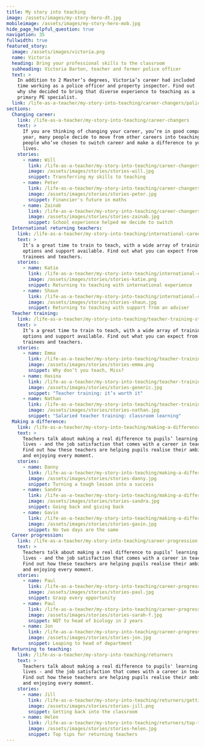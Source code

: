 ```yaml
---
title: My story into teaching
image: /assets/images/my-story-hero-dt.jpg
mobileimage: /assets/images/my-story-hero-mob.jpg
hide_page_helpful_question: true
navigation: 35
fullwidth: true
featured_story:
  image: /assets/images/victoria.png
  name: Victoria
  heading: Bring your professional skills to the classroom
  subheading: Victoria Barton, teacher and former police officer
  text: >
    In addition to 2 Master’s degrees, Victoria’s career had included
    time working as a police officer and property inspector. Find out
    why she decided to bring that diverse experience to teaching as a
    primary PE specialist.
  link: /life-as-a-teacher/my-story-into-teaching/career-changers/police-officer-to-pe-teacher
sections:
  Changing career:
    link: /life-as-a-teacher/my-story-into-teaching/career-changers
    text: >
      If you are thinking of changing your career, you’re in good company. Every
      year, many people decide to move from other careers into teaching. You can see
      people who’ve chosen to switch career and make a difference to young people’s
      lives.
    stories:
      - name: Will
        link: /life-as-a-teacher/my-story-into-teaching/career-changers/transferring-my-skills-to-teaching
        image: /assets/images/stories/stories-will.jpg
        snippet: Transferring my skills to teaching
      - name: Peter
        link: /life-as-a-teacher/my-story-into-teaching/career-changers/financiers-future-in-maths
        image: /assets/images/stories/stories-peter.jpg
        snippet: Financier's future in maths
      - name: Zainab
        link: /life-as-a-teacher/my-story-into-teaching/career-changers/school-experience-helped-me-decide-to-switch
        image: /assets/images/stories/stories-zainab.jpg
        snippet: School experience helped me decide to switch
  International returning teachers:
    link: /life-as-a-teacher/my-story-into-teaching/international-career-changers
    text: >
      It’s a great time to train to teach, with a wide array of training
      options and support available. Find out what you can expect from current
      trainees and teachers.
    stories:
      - name: Katie
        link: /life-as-a-teacher/my-story-into-teaching/international-career-changers/returning-to-teaching-with-international-experience
        image: /assets/images/stories/stories-katie.png
        snippet: Returning to teaching with international experience
      - name: Shaun
        link: /life-as-a-teacher/my-story-into-teaching/international-career-changers/returning-to-teaching-with-support-from-an-adviser
        image: /assets/images/stories/stories-shaun.jpg
        snippet: Returning to teaching with support from an adviser
  Teacher training:
    link: /life-as-a-teacher/my-story-into-teaching/teacher-training-stories
    text: >
      It’s a great time to train to teach, with a wide array of training
      options and support available. Find out what you can expect from current
      trainees and teachers.
    stories:
      - name: Emma
        link: /life-as-a-teacher/my-story-into-teaching/teacher-training-stories/why-dont-you-teach-miss
        image: /assets/images/stories/stories-emma.png
        snippet: Why don’t you teach, Miss?
      - name: Hasina
        link: /life-as-a-teacher/my-story-into-teaching/teacher-training-stories/teacher-training-its-worth-it
        image: /assets/images/stories/stories-generic.jpg
        snippet: "Teacher training: it’s worth it"
      - name: Nathan
        link: /life-as-a-teacher/my-story-into-teaching/teacher-training-stories/salaried-teacher-training-classroom-learning
        image: /assets/images/stories/stories-nathan.jpg
        snippet: "Salaried teacher training: classroom learning"
  Making a difference:
    link: /life-as-a-teacher/my-story-into-teaching/making-a-difference
    text: >
      Teachers talk about making a real difference to pupils’ learning and
      lives - and the job satisfaction that comes with a career in teaching.
      Find out how these teachers are helping pupils realise their ambitions,
      and enjoying every moment.
    stories:
      - name: Danny
        link: /life-as-a-teacher/my-story-into-teaching/making-a-difference/turning-a-tough-lesson-into-success
        image: /assets/images/stories/stories-danny.jpg
        snippet: Turning a tough lesson into a success
      - name: Sandra
        link: /life-as-a-teacher/my-story-into-teaching/making-a-difference/going-back-and-giving-back
        image: /assets/images/stories/stories-sandra.jpg
        snippet: Going back and giving back
      - name: Gavin
        link: /life-as-a-teacher/my-story-into-teaching/making-a-difference/no-two-days-are-the-same
        image: /assets/images/stories/stories-gavin.jpg
        snippet: No two days are the same
  Career progression:
    link: /life-as-a-teacher/my-story-into-teaching/career-progression
    text: >
      Teachers talk about making a real difference to pupils’ learning and
      lives - and the job satisfaction that comes with a career in teaching.
      Find out how these teachers are helping pupils realise their ambitions,
      and enjoying every moment.
    stories:
      - name: Paul
        link: /life-as-a-teacher/my-story-into-teaching/career-progression/grasp-every-opportunity
        image: /assets/images/stories/stories-paul.jpg
        snippet: Grasp every opportunity
      - name: Paul
        link: /life-as-a-teacher/my-story-into-teaching/career-progression/nqt-to-head-of-biology
        image: /assets/images/stories/stories-sarah-f.jpg
        snippet: NQT to head of biology in 2 years
      - name: Jon
        link: /life-as-a-teacher/my-story-into-teaching/career-progression/leaping-to-head-of-department
        image: /assets/images/stories/stories-jon.jpg
        snippet: Leaping to head of department
  Returning to teaching:
    link: /life-as-a-teacher/my-story-into-teaching/returners
    text: >
      Teachers talk about making a real difference to pupils' learning and
      lives - and the job satisfaction that comes with a career in teaching.
      Find out how these teachers are helping pupils realise their ambitions,
      and enjoying every moment.
    stories:
      - name: Jill
        link: /life-as-a-teacher/my-story-into-teaching/returners/getting-back-into-the-classroom
        image: /assets/images/stories/stories-jill.png
        snippet: Getting back into the classroom
      - name: Helen
        link: /life-as-a-teacher/my-story-into-teaching/returners/top-tips-for-returning-teachers
        image: /assets/images/stories/stories-helen.jpg
        snippet: Top tips for returning teachers
---
```

